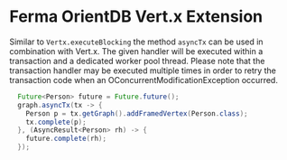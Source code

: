 # Ferma OrientDB Vert.x Extension

Similar to ```Vertx.executeBlocking``` the method ```asyncTx``` can be used in combination with Vert.x. 
The given handler will be executed within a transaction and a dedicated worker pool thread. 
Please note that the transaction handler may be executed multiple times in order to retry the transaction code when an OConcurrentModificationException occurred. 

```java
  Future<Person> future = Future.future();
  graph.asyncTx(tx -> {
    Person p = tx.getGraph().addFramedVertex(Person.class);
    tx.complete(p);
  }, (AsyncResult<Person> rh) -> {
    future.complete(rh);
  });
```
